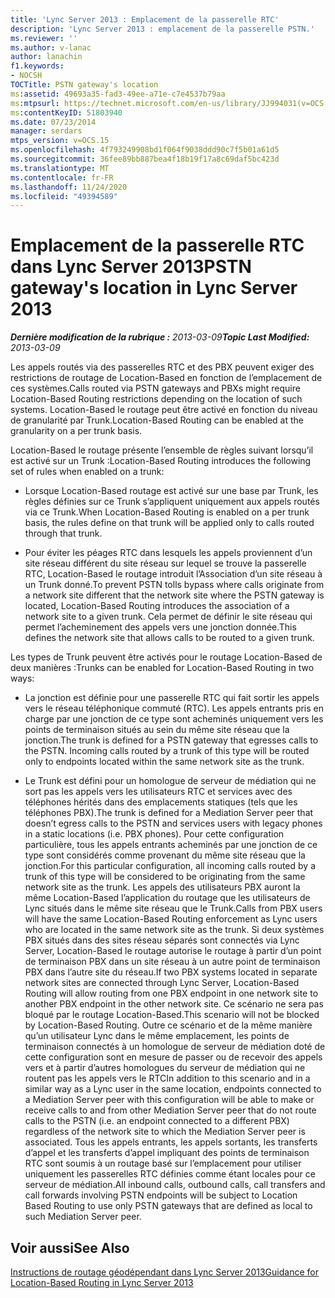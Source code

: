 ```yaml
---
title: 'Lync Server 2013 : Emplacement de la passerelle RTC'
description: 'Lync Server 2013 : emplacement de la passerelle PSTN.'
ms.reviewer: ''
ms.author: v-lanac
author: lanachin
f1.keywords:
- NOCSH
TOCTitle: PSTN gateway's location
ms:assetid: 49693a35-fad3-49ee-a71e-c7e4537b79aa
ms:mtpsurl: https://technet.microsoft.com/en-us/library/JJ994031(v=OCS.15)
ms:contentKeyID: 51803940
ms.date: 07/23/2014
manager: serdars
mtps_version: v=OCS.15
ms.openlocfilehash: 4f793249908bd1f064f9038ddd90c7f5b01a61d5
ms.sourcegitcommit: 36fee89bb887bea4f18b19f17a8c69daf5bc423d
ms.translationtype: MT
ms.contentlocale: fr-FR
ms.lasthandoff: 11/24/2020
ms.locfileid: "49394589"
---
```

# <a name="pstn-gateways-location-in-lync-server-2013"></a><span data-ttu-id="eb977-103">Emplacement de la passerelle RTC dans Lync Server 2013</span><span class="sxs-lookup"><span data-stu-id="eb977-103">PSTN gateway's location in Lync Server 2013</span></span>

<div data-xmlns="http://www.w3.org/1999/xhtml">

<div class="topic" data-xmlns="http://www.w3.org/1999/xhtml" data-msxsl="urn:schemas-microsoft-com:xslt" data-cs="https://msdn.microsoft.com/">

<div data-asp="https://msdn2.microsoft.com/asp">



</div>

<div id="mainSection">

<div id="mainBody"><span data-ttu-id="eb977-104">

<span> </span></span><span class="sxs-lookup"><span data-stu-id="eb977-104">

<span> </span></span></span>

<span data-ttu-id="eb977-105">_**Dernière modification de la rubrique :** 2013-03-09_</span><span class="sxs-lookup"><span data-stu-id="eb977-105">_**Topic Last Modified:** 2013-03-09_</span></span>

<span data-ttu-id="eb977-106">Les appels routés via des passerelles RTC et des PBX peuvent exiger des restrictions de routage de Location-Based en fonction de l’emplacement de ces systèmes.</span><span class="sxs-lookup"><span data-stu-id="eb977-106">Calls routed via PSTN gateways and PBXs might require Location-Based Routing restrictions depending on the location of such systems.</span></span> <span data-ttu-id="eb977-107">Location-Based le routage peut être activé en fonction du niveau de granularité par Trunk.</span><span class="sxs-lookup"><span data-stu-id="eb977-107">Location-Based Routing can be enabled at the granularity on a per trunk basis.</span></span>

<span data-ttu-id="eb977-108">Location-Based le routage présente l’ensemble de règles suivant lorsqu’il est activé sur un Trunk :</span><span class="sxs-lookup"><span data-stu-id="eb977-108">Location-Based Routing introduces the following set of rules when enabled on a trunk:</span></span>

  - <span data-ttu-id="eb977-109">Lorsque Location-Based routage est activé sur une base par Trunk, les règles définies sur ce Trunk s’appliquent uniquement aux appels routés via ce Trunk.</span><span class="sxs-lookup"><span data-stu-id="eb977-109">When Location-Based Routing is enabled on a per trunk basis, the rules define on that trunk will be applied only to calls routed through that trunk.</span></span>

  - <span data-ttu-id="eb977-110">Pour éviter les péages RTC dans lesquels les appels proviennent d’un site réseau différent du site réseau sur lequel se trouve la passerelle RTC, Location-Based le routage introduit l’Association d’un site réseau à un Trunk donné.</span><span class="sxs-lookup"><span data-stu-id="eb977-110">To prevent PSTN tolls bypass where calls originate from a network site different that the network site where the PSTN gateway is located, Location-Based Routing introduces the association of a network site to a given trunk.</span></span> <span data-ttu-id="eb977-111">Cela permet de définir le site réseau qui permet l’acheminement des appels vers une jonction donnée.</span><span class="sxs-lookup"><span data-stu-id="eb977-111">This defines the network site that allows calls to be routed to a given trunk.</span></span>

<span data-ttu-id="eb977-112">Les types de Trunk peuvent être activés pour le routage Location-Based de deux manières :</span><span class="sxs-lookup"><span data-stu-id="eb977-112">Trunks can be enabled for Location-Based Routing in two ways:</span></span>

  - <span data-ttu-id="eb977-p103">La jonction est définie pour une passerelle RTC qui fait sortir les appels vers le réseau téléphonique commuté (RTC). Les appels entrants pris en charge par une jonction de ce type sont acheminés uniquement vers les points de terminaison situés au sein du même site réseau que la jonction.</span><span class="sxs-lookup"><span data-stu-id="eb977-p103">The trunk is defined for a PSTN gateway that egresses calls to the PSTN. Incoming calls routed by a trunk of this type will be routed only to endpoints located within the same network site as the trunk.</span></span>

  - <span data-ttu-id="eb977-115">Le Trunk est défini pour un homologue de serveur de médiation qui ne sort pas les appels vers les utilisateurs RTC et services avec des téléphones hérités dans des emplacements statiques (tels que les téléphones PBX).</span><span class="sxs-lookup"><span data-stu-id="eb977-115">The trunk is defined for a Mediation Server peer that doesn’t egress calls to the PSTN and services users with legacy phones in a static locations (i.e. PBX phones).</span></span> <span data-ttu-id="eb977-116">Pour cette configuration particulière, tous les appels entrants acheminés par une jonction de ce type sont considérés comme provenant du même site réseau que la jonction.</span><span class="sxs-lookup"><span data-stu-id="eb977-116">For this particular configuration, all incoming calls routed by a trunk of this type will be considered to be originating from the same network site as the trunk.</span></span> <span data-ttu-id="eb977-117">Les appels des utilisateurs PBX auront la même Location-Based l’application du routage que les utilisateurs de Lync situés dans le même site réseau que le Trunk.</span><span class="sxs-lookup"><span data-stu-id="eb977-117">Calls from PBX users will have the same Location-Based Routing enforcement as Lync users who are located in the same network site as the trunk.</span></span> <span data-ttu-id="eb977-118">Si deux systèmes PBX situés dans des sites réseau séparés sont connectés via Lync Server, Location-Based le routage autorise le routage à partir d’un point de terminaison PBX dans un site réseau à un autre point de terminaison PBX dans l’autre site du réseau.</span><span class="sxs-lookup"><span data-stu-id="eb977-118">If two PBX systems located in separate network sites are connected through Lync Server, Location-Based Routing will allow routing from one PBX endpoint in one network site to another PBX endpoint in the other network site.</span></span> <span data-ttu-id="eb977-119">Ce scénario ne sera pas bloqué par le routage Location-Based.</span><span class="sxs-lookup"><span data-stu-id="eb977-119">This scenario will not be blocked by Location-Based Routing.</span></span> <span data-ttu-id="eb977-120">Outre ce scénario et de la même manière qu’un utilisateur Lync dans le même emplacement, les points de terminaison connectés à un homologue de serveur de médiation doté de cette configuration sont en mesure de passer ou de recevoir des appels vers et à partir d’autres homologues du serveur de médiation qui ne routent pas les appels vers le RTC</span><span class="sxs-lookup"><span data-stu-id="eb977-120">In addition to this scenario and in a similar way as a Lync user in the same location, endpoints connected to a Mediation Server peer with this configuration will be able to make or receive calls to and from other Mediation Server peer that do not route calls to the PSTN (i.e. an endpoint connected to a different PBX) regardless of the network site to which the Mediation Server peer is associated.</span></span> <span data-ttu-id="eb977-121">Tous les appels entrants, les appels sortants, les transferts d’appel et les transferts d’appel impliquant des points de terminaison RTC sont soumis à un routage basé sur l’emplacement pour utiliser uniquement les passerelles RTC définies comme étant locales pour ce serveur de médiation.</span><span class="sxs-lookup"><span data-stu-id="eb977-121">All inbound calls, outbound calls, call transfers and call forwards involving PSTN endpoints will be subject to Location Based Routing to use only PSTN gateways that are defined as local to such Mediation Server peer.</span></span>

<div>

## <a name="see-also"></a><span data-ttu-id="eb977-122">Voir aussi</span><span class="sxs-lookup"><span data-stu-id="eb977-122">See Also</span></span>


[<span data-ttu-id="eb977-123">Instructions de routage géodépendant dans Lync Server 2013</span><span class="sxs-lookup"><span data-stu-id="eb977-123">Guidance for Location-Based Routing in Lync Server 2013</span></span>](lync-server-2013-guidance-for-location-based-routing.md)  
  

<span data-ttu-id="eb977-124"></div>

</div>

<span> </span>

</div>

</div>

</span><span class="sxs-lookup"><span data-stu-id="eb977-124"></div>

</div>

<span> </span>

</div>

</div>

</span></span></div>

